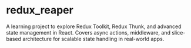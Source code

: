 # redux_reaper
A learning project to explore Redux Toolkit, Redux Thunk, and advanced state management in React. Covers async actions, middleware, and slice-based architecture for scalable state handling in real-world apps.

